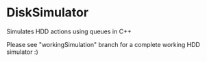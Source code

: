 # DiskSimulator
Simulates HDD actions using queues in C++


Please see "workingSimulation" branch for a complete working HDD simulator :) 
